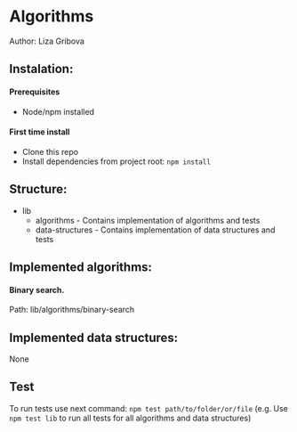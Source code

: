 # Algorithms

Author: Liza Gribova

## Instalation:
#### Prerequisites
* Node/npm installed

#### First time install
* Clone this repo
* Install dependencies from project root: `npm install`

## Structure:
* lib
    * algorithms - Contains implementation of algorithms and tests
    * data-structures - Contains implementation of data structures and tests

## Implemented algorithms:
#### Binary search.
Path: lib/algorithms/binary-search
    
## Implemented data structures:
None

## Test
To run tests use next command: `npm test path/to/folder/or/file` (e.g. Use `npm test lib` to run all tests for all algorithms and data structures)